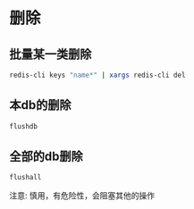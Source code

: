# 删除

## 批量某一类删除

```bash
redis-cli keys "name*" | xargs redis-cli del
```

## 本db的删除

```bash
flushdb
```

## 全部的db删除

```bash
flushall
```

注意:
    慎用，有危险性，会阻塞其他的操作
